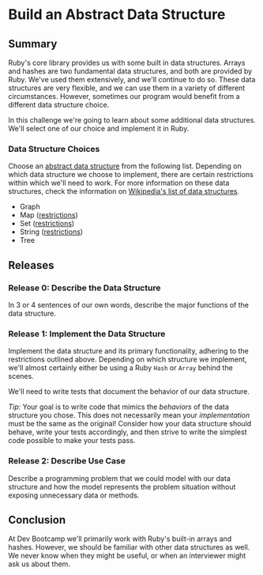 # Build an Abstract Data Structure

## Summary
Ruby's core library provides us with some built in data structures.  Arrays and hashes are two fundamental data structures, and both are provided by Ruby.  We've used them extensively, and we'll continue to do so.  These data structures are very flexible, and we can use them in a variety of different circumstances.  However, sometimes our program would benefit from a different data structure choice.

In this challenge we're going to learn about some additional data structures.  We'll select one of our choice and implement it in Ruby.


### Data Structure Choices
Choose an [abstract data structure][wikipedia abstract data type] from the following list.  Depending on which data structure we choose to implement, there are certain restrictions within which we'll need to work.  For more information on these data structures, check the information on [Wikipedia's list of data structures][wikipedia data structures list].

- Graph
- Map ([restrictions][map restrictions])
- Set ([restrictions][set restrictions])
- String ([restrictions][string restrictions])
- Tree


## Releases
### Release 0: Describe the Data Structure
In 3 or 4 sentences of our own words, describe the major functions of the data structure.


### Release 1: Implement the Data Structure
Implement the data structure and its primary functionality, adhering to the restrictions outlined above.  Depending on which structure we implement, we'll almost certainly either be using a Ruby `Hash` or `Array` behind the scenes.

We'll need to write tests that document the behavior of our data structure.

*Tip:* Your goal is to write code that mimics the *behaviors* of the data structure you chose. This does not necessarily mean your *implementation* must be the same as the original! Consider how your data structure should behave, write your tests accordingly, and then strive to write the simplest code possible to make your tests pass.


### Release 2: Describe Use Case
Describe a programming problem that we could model with our data structure and how the model represents the problem situation without exposing unnecessary data or methods.


## Conclusion
At Dev Bootcamp we'll primarily work with Ruby's built-in arrays and hashes.  However, we should be familiar with other data structures as well.  We never know when they might be useful, or when an interviewer might ask us about them.


[map restrictions]: readme-assets/map-restrictions.md
[set restrictions]: readme-assets/set-restrictions.md
[string restrictions]: readme-assets/string-restrictions.md
[wikipedia abstract data type]: https://en.wikipedia.org/wiki/Abstract_data_type
[wikipedia data structures list]: http://en.wikipedia.org/wiki/List_of_data_structures
